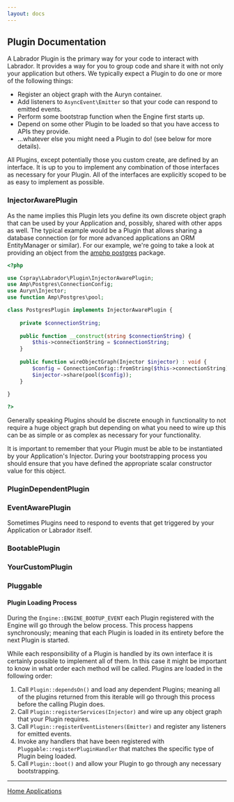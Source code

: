 ```yaml
---
layout: docs
---
```

## Plugin Documentation

A Labrador Plugin is the primary way for your code to interact with Labrador. It provides a way for you to group
code and share it with not only your application but others. We typically expect a Plugin to do one or more of
the following things:

<ul class="content list-inside list-show-bullets">
  <li>Register an object graph with the Auryn container.</li>
  <li>Add listeners to <code>AsyncEvent\Emitter</code> so that your code can respond to emitted events.</li>
  <li>Perform some bootstrap function when the Engine first starts up.</li>
  <li>Depend on some other Plugin to be loaded so that you have access to APIs they provide.</li>
  <li>...whatever else you might need a Plugin to do! (see below for more details).</li>
</ul>

All Plugins, except potentially those you custom create, are defined by an interface. It is up to you to
implement any combination of those interfaces as necessary for your Plugin. All of the interfaces are explicitly
scoped to be as easy to implement as possible.

### InjectorAwarePlugin

As the name implies this Plugin lets you define its own discrete object graph that can be used by your Application 
and, possibly, shared with other apps as well. The typical example would be a Plugin that allows sharing a database
connection (or for more advanced applications an ORM EntityManager or similar). For our example, we're going to take 
a look at providing an object from the [amphp postgres](https://github.com/amphp/postgres) package.

```php
<?php 

use Cspray\Labrador\Plugin\InjectorAwarePlugin;
use Amp\Postgres\ConnectionConfig;
use Auryn\Injector;
use function Amp\Postgres\pool;

class PostgresPlugin implements InjectorAwarePlugin {
    
    private $connectionString;
    
    public function __construct(string $connectionString) {
        $this->connectionString = $connectionString;
    }
    
    public function wireObjectGraph(Injector $injector) : void {
        $config = ConnectionConfig::fromString($this->connectionString);
        $injector->share(pool($config));
    }
    
}

?>
```

Generally speaking Plugins should be discrete enough in functionality to not require a huge object graph but depending 
on what you need to wire up this can be as simple or as complex as necessary for your functionality.

<div class="message is-info">
  It is important to remember that your Plugin must be able to be instantiated by your Application's Injector. During your 
  bootstrapping process you should ensure that you have defined the appropriate scalar constructor value for this object.
</div>

### PluginDependentPlugin

### EventAwarePlugin

Sometimes Plugins need to respond to events that get triggered by your Application or Labrador itself. 

### BootablePlugin


### YourCustomPlugin

### Pluggable

#### Plugin Loading Process

During the `Engine::ENGINE_BOOTUP_EVENT` each Plugin registered with the Engine will go through the
below process. This process happens synchronously; meaning that each Plugin is loaded in its entirety before the
next Plugin is started.

  While each responsibility of a Plugin is handled by its own interface it is certainly possible to implement all
  of them. In this case it might be important to know in what order each method will be called. Plugins are loaded in
  the following order:

<ol type="1" class="content list-inside">
  <li>
    Call <code>Plugin::dependsOn()</code> and load any dependent Plugins; meaning all of the plugins returned from
    this iterable will go through this process before the calling Plugin does.
  </li>
  <li>
    Call <code>Plugin::registerServices(Injector)</code> and wire up any object graph that your Plugin requires.
  </li>
  <li>
    Call <code>Plugin::registerEventListeners(Emitter)</code> and register any listeners for emitted events.
  </li>
  <li>
    Invoke any handlers that have been registered with <code>Pluggable::registerPluginHandler</code> that matches
    the specific type of Plugin being loaded.
  </li>
  <li>
    Call <code>Plugin::boot()</code> and allow your Plugin to go through any necessary bootstrapping.
  </li>
</ol>

<hr />

<a href="" class="is-pulled-left is-size-6">
  <span class="icon">
    <i class="fas fa-angle-left"></i>
  </span>
  Home
</a>

<a href="applications" class="is-pulled-right is-size-6">
  Applications
  <span class="icon">
    <i class="fas fa-angle-right"></i>
  </span>
</a>
